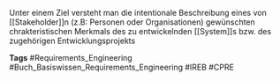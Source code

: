 Unter einem Ziel versteht man die intentionale Beschreibung eines von [[Stakeholder]]n (z.B: Personen oder Organisationen) gewünschten chrakteristischen Merkmals des zu entwickelnden [[System]]s bzw. des zugehörigen Entwicklungsprojekts

**Tags**
#Requirements_Engineering
#Buch_Basiswissen_Requirements_Engineering
#IREB
#CPRE

